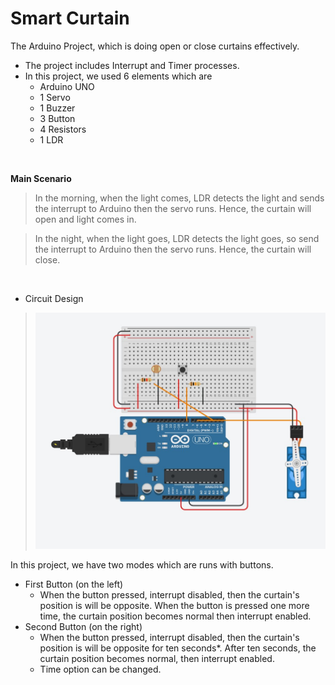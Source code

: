 # **Smart Curtain**

The Arduino Project, which is doing open or close curtains effectively. 
* The project includes Interrupt and Timer processes.
* In this project, we used 6 elements which are
  * Arduino UNO
  * 1 Servo
  * 1 Buzzer
  * 3 Button
  * 4 Resistors
  * 1 LDR

 <br>
  
 **Main Scenario**
  
>In the morning, when the light comes, LDR detects the light and sends the interrupt to Arduino then the servo runs. Hence, the curtain will open and light comes in. 

>In the night, when the light goes, LDR detects the light goes, so send the interrupt to Arduino then the servo runs. Hence, the curtain will close.

<br>

* Circuit Design

> <img src="./ArduinoCircuit.jpg" alt="Circuit Design"/>


In this project, we have two modes which are runs with buttons.
*  First Button (on the left)
   *  When the button pressed, interrupt disabled, then the curtain's position is will be opposite. When the button is pressed one more time, the curtain position becomes normal then interrupt enabled.
* Second Button (on the right)
  * When the button pressed, interrupt disabled, then the curtain's position is will be opposite for ten seconds*. After ten seconds, the curtain position becomes normal, then interrupt enabled.
  * Time option can be changed.